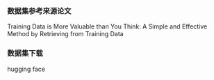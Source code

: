 ### 数据集参考来源论文
Training Data is More Valuable than You Think: A Simple and Effective Method by Retrieving from Training Data
### 数据集下载
hugging face
